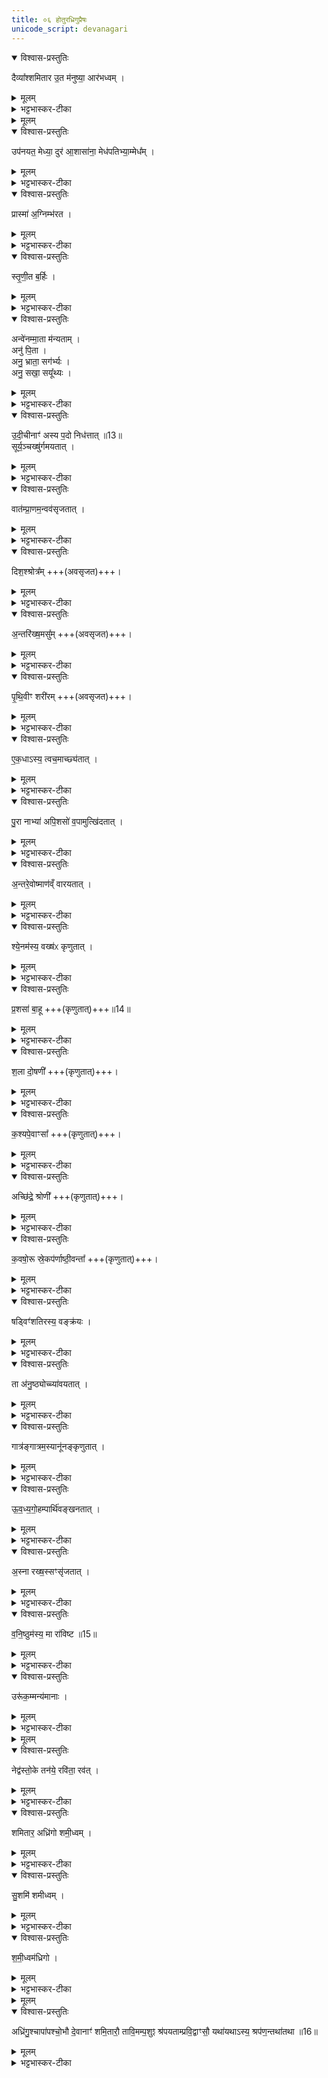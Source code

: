 ```yaml
---
title: ०६ होतुरध्रिगुप्रैषः
unicode_script: devanagari
---
```


<details open><summary>विश्वास-प्रस्तुतिः</summary>

दैव्या᳚श्शमितार उ॒त म॑नुष्या॒ आर॑भध्वम् ।  
</details>

<details><summary>मूलम्</summary>

दैव्या᳚श्शमितार उ॒त म॑नुष्या॒ आर॑भध्वम् ।  
</details>

<details><summary>भट्टभास्कर-टीका</summary>

1एवं मैत्रावरुणेन प्रेषितोऽन्वाह - दैव्याश्शमितार इति ॥ हे दैव्याः! देवेषु भवाः! देवात्मानः! शमितारः! उत अपि मनुष्याः! मनुष्यात्मानः! शमितारः! यूयं उभयेऽपि आरभध्वं वक्ष्यमाणमुपनयनादि कर्तुम् । 'शमिता यज्ञे' इति णिलोपो निपात्यते ।   
</details>


<details><summary>मूलम्</summary>

उप॑नयत॒ मेध्या॒ दुरः॑ ।   
आ॒शासा॑ना॒ मेध॑पतिभ्या॒म्मेध᳚म् ।   
</details>

<details open><summary>विश्वास-प्रस्तुतिः</summary>

उप॑नयत॒ मेध्या॒ दुर॑ आ॒शासा॑ना॒ मेध॑पतिभ्या॒म्मेध᳚म् ।   
</details>

<details><summary>मूलम्</summary>

उप॑नयत॒ मेध्या॒ दुर॑ आ॒शासा॑ना॒ मेध॑पतिभ्या॒म्मेध᳚म् ।   
</details>

<details><summary>भट्टभास्कर-टीका</summary>

उपनयत सन्निधापयत मेध्याः मेधार्हाः दुरः द्वारः हविर्मार्गान् आशासानाः प्रार्थयमानाः यूयं मेधं यज्ञं मेधपतिभ्यां इन्द्राग्निभ्यां पत्नीयजमानार्थं वा ।   
</details>

<details open><summary>विश्वास-प्रस्तुतिः</summary>

प्रास्मा॑ अ॒ग्निम्भ॑रत ।   
</details>

<details><summary>मूलम्</summary>

प्रास्मा॑ अ॒ग्निम्भ॑रत ।   
</details>

<details><summary>भट्टभास्कर-टीका</summary>

एवं 'अन्तरा चात्वालोत्करौ' इत्यनेन क्रमेण संज्ञपनस्थानमुपनीयमानाय अस्मै पशवे अग्निं उल्मुकारव्यं प्रभरत प्रहरत अग्रतो हरत श्रपणार्थम् ।   
</details>

<details open><summary>विश्वास-प्रस्तुतिः</summary>

स्तृ॒णी॒त ब॒र्हिः ।   
</details>

<details><summary>मूलम्</summary>

स्तृ॒णी॒त ब॒र्हिः ।   
</details>

<details><summary>भट्टभास्कर-टीका</summary>

अथ स्थानं नीतस्यास्य बर्हिरुपाकरणयोरन्यतरत् स्तृणीत अधस्तादुपास्यत ।   
</details>

<details open><summary>विश्वास-प्रस्तुतिः</summary>

अन्वे॑नम्मा॒ता म॑न्यताम् ।  
अनु॑ पि॒ता ।  
अनु॒ भ्राता॒ सग॑र्भ्यः ।   
अनु॒ सखा॒ सयू᳚थ्यः ।  
</details>

<details><summary>मूलम्</summary>

अन्वे॑नम्मा॒ता म॑न्यताम् ।  
अनु॑ पि॒ता ।  
अनु॒ भ्राता॒ सग॑र्भ्यः ।   
अनु॒ सखा॒ सयू᳚थ्यः ।  
</details>

<details><summary>भट्टभास्कर-टीका</summary>

अथ एनं संज्ञप्यमानं माता प्रथमं अनुमन्यतां मातुः प्राधान्यात्तदनुज्ञानं प्रथमं प्रार्थ्यते । पिता चानुमन्यताम् । भ्राता च सगर्भ्योऽनुमन्यतां समाने गर्भे वासस्सगर्भः । 'सगर्भसयूथसनुताद्यत्' सखा च सयूथ्यः, समाने यूथे भवः अनुमन्यताम् ॥
</details>

<details open><summary>विश्वास-प्रस्तुतिः</summary>

उ॒दी॒चीनाꣳ॑ अस्य प॒दो निध॑त्तात् ॥13॥  
सूर्य॒ञ्चख्षु॑र्गमयतात् ।   
</details>

<details><summary>मूलम्</summary>

उ॒दी॒चीनाꣳ॑ अस्य प॒दो निध॑त्तात् ॥13॥  
सूर्य॒ञ्चख्षु॑र्गमयतात् ।   
</details>

<details><summary>भट्टभास्कर-टीका</summary>

2एवमेतैरनुमतस्य स्थानं नीतस्य संज्ञप्यमानस्य पदः पादान् उदीचीनान् उदग्गातान् निधत्तात् निधत्त सारयत । 'तस्य तात्' इति तादादेशः । अस्य चक्षुः सूर्यं गमयतात् संज्ञपयतेत्युक्तं भवति । मारणस्य च न्याय्यतां प्रतिपादयितुमेवमुक्तम्, सर्वेषां म्रियमाणानां सूर्यमेव चक्षुर्गच्छति । तथा पितृमेधे - 'सूर्यं ते चक्षुर्गच्छतु वातमात्मा' इति । एवं वातादिष्वपि योज्यम् ।   
</details>

<details open><summary>विश्वास-प्रस्तुतिः</summary>

वात॑म्प्रा॒णम॒न्वव॑सृजतात् ।   
</details>

<details><summary>मूलम्</summary>

वात॑म्प्रा॒णम॒न्वव॑सृजतात् ।   
</details>

<details><summary>भट्टभास्कर-टीका</summary>

अस्य प्राणं वातमनु लक्षीकृत्य अवसृजतात् तमनु प्रवेशयत ।   
</details>

<details open><summary>विश्वास-प्रस्तुतिः</summary>

दिश॒श्श्रोत्र᳚म् +++(अवसृजत)+++।   
</details>

<details><summary>मूलम्</summary>

दिश॒श्श्रोत्र᳚म् +++(अवसृजत)+++।   
</details>

<details><summary>भट्टभास्कर-टीका</summary>

दिशः अनु अस्य श्रोत्रमवसृजतेत्येव । ऐन्द्रियकस्य तेजस एकत्वात् सर्वत्रैकवचनम् ।   
</details>

<details open><summary>विश्वास-प्रस्तुतिः</summary>

अ॒न्तरि॑ख्ष॒मसु᳚म् +++(अवसृजत)+++।   
</details>

<details><summary>मूलम्</summary>

अ॒न्तरि॑ख्ष॒मसु᳚म् +++(अवसृजत)+++।   
</details>

<details><summary>भट्टभास्कर-टीका</summary>

अन्तरिक्षमनु अस्य असुं अवसृजत ।   
</details>

<details open><summary>विश्वास-प्रस्तुतिः</summary>

पृ॒थि॒वीꣳ शरी॑रम् +++(अवसृजत)+++।   
</details>

<details><summary>मूलम्</summary>

पृ॒थि॒वीꣳ शरी॑रम् +++(अवसृजत)+++।   
</details>

<details><summary>भट्टभास्कर-टीका</summary>

पृथिवीमनु शरीरं अस्यावसृजत ।   
</details>

<details open><summary>विश्वास-प्रस्तुतिः</summary>

ए॒क॒धाऽस्य॒ त्वच॒माच्छ्य॑तात् ।   
</details>

<details><summary>मूलम्</summary>

ए॒क॒धाऽस्य॒ त्वच॒माच्छ्य॑तात् ।   
</details>

<details><summary>भट्टभास्कर-टीका</summary>

एकधा एकया विधया अविच्छेदेन अस्य त्वचं आच्छ्यतात् आच्छिन्दत । छो छेदने, दैवादिकः ।   
</details>

<details open><summary>विश्वास-प्रस्तुतिः</summary>

पु॒रा नाभ्या॑ अपि॒शसो॑ व॒पामुत्खि॑दतात् ।   
</details>

<details><summary>मूलम्</summary>

पु॒रा नाभ्या॑ अपि॒शसो॑ व॒पामुत्खि॑दतात् ।   
</details>

<details><summary>भट्टभास्कर-टीका</summary>

नाभ्या अपिशसः छेदात् पूर्वमेव वपामुत्खिवदतात् उद्धरत । शसु हिंसायाम् संपदादिलक्षणः क्विप् खिद दैन्ये ।   
</details>

<details open><summary>विश्वास-प्रस्तुतिः</summary>

अ॒न्तरे॒वोष्माण॑व्ँ वारयतात् ।   
</details>

<details><summary>मूलम्</summary>

अ॒न्तरे॒वोष्माण॑व्ँ वारयतात् ।   
</details>

<details><summary>भट्टभास्कर-टीका</summary>

अन्तरेव अस्य ऊष्माणं उच्छ्वासं वारयतात् पिहितास्यं संज्ञपयत । वपोद्धारणस्यानगतमूष्माणमिति केचित् । पच्यमानमूष्माणमित्यन्ये ।   
</details>

<details open><summary>विश्वास-प्रस्तुतिः</summary>

श्ये॒नम॑स्य॒ वख्ष॑ᳵ कृणुतात् ।   
</details>

<details><summary>मूलम्</summary>

श्ये॒नम॑स्य॒ वख्ष॑ᳵ कृणुतात् ।   
</details>

<details><summary>भट्टभास्कर-टीका</summary>

पशुकुम्भ्या आस्यं स्थगयित्वा पचतीति । श्येनं श्येनाकृति अस्य वक्षः कृणुतात् कुरुत ।   
</details>

<details open><summary>विश्वास-प्रस्तुतिः</summary>

प्र॒शसा॑ बा॒हू +++(कृणुतात्)+++॥14॥  
</details>

<details><summary>मूलम्</summary>

प्र॒शसा॑ बा॒हू +++(कृणुतात्)+++॥14॥  
</details>

<details><summary>भट्टभास्कर-टीका</summary>

प्रशसा प्रकृष्टच्छेदनौ बाहू कृणुतादित्येव । शमु हिंसायां क्विप् ।   
</details>

<details open><summary>विश्वास-प्रस्तुतिः</summary>

श॒ला दो॒षणी᳚ +++(कृणुतात्)+++।   
</details>

<details><summary>मूलम्</summary>

श॒ला दो॒षणी᳚ +++(कृणुतात्)+++।   
</details>

<details><summary>भट्टभास्कर-टीका</summary>

शला शलाकाकारे । 'सुपां सुलुक्' इत्याकारः । दोषणी कुरुत ।   
</details>

<details open><summary>विश्वास-प्रस्तुतिः</summary>

क॒श्यपे॒वाꣳसा᳚ +++(कृणुतात्)+++।   
</details>

<details><summary>मूलम्</summary>

क॒श्यपे॒वाꣳसा᳚ +++(कृणुतात्)+++।   
</details>

<details><summary>भट्टभास्कर-टीका</summary>

अंसा कश्यपा उभावप्यंसौ कच्छपाकारौ कुरुत ।   
</details>

<details open><summary>विश्वास-प्रस्तुतिः</summary>

अच्छि॑द्रे॒ श्रोणी᳚ +++(कृणुतात्)+++।   
</details>

<details><summary>मूलम्</summary>

अच्छि॑द्रे॒ श्रोणी᳚ +++(कृणुतात्)+++।   
</details>

<details><summary>भट्टभास्कर-टीका</summary>

श्रोणी उभे अपि अच्छिद्रे अन्यूने कुरुत ।   
</details>

<details open><summary>विश्वास-प्रस्तुतिः</summary>

क॒वषो॒रू स्रे॒कप॑र्णाष्ठी॒वन्ता᳚ +++(कृणुतात्)+++।   
</details>

<details><summary>मूलम्</summary>

क॒वषो॒रू स्रे॒कप॑र्णाष्ठी॒वन्ता᳚ +++(कृणुतात्)+++।   
</details>

<details><summary>भट्टभास्कर-टीका</summary>

कवषा कवाटाकारौ ऊरू कुरुत । स एवाकारः । स्रेकपर्णा करवीरपत्राकारौ आष्ठीवन्तौ कुरुत । शुकपर्णाकारावित्येके । अण्डाकारावित्यन्ये । स एवाकारः ।   
</details>

<details open><summary>विश्वास-प्रस्तुतिः</summary>

षड्विꣳ॑शतिरस्य॒ वङ्क्र॑यः ।   
</details>

<details><summary>मूलम्</summary>

षड्विꣳ॑शतिरस्य॒ वङ्क्र॑यः ।   
</details>

<details><summary>भट्टभास्कर-टीका</summary>

अस्य षड्विंशतिर्वङ्क्रयः पर्शवो भवन्ति पार्श्वास्थीनि ।   
</details>

<details open><summary>विश्वास-प्रस्तुतिः</summary>

ता अ॑नु॒ष्ठ्योच्च्या॑वयतात् ।   
</details>

<details><summary>मूलम्</summary>

ता अ॑नु॒ष्ठ्योच्च्या॑वयतात् ।   
</details>

<details><summary>भट्टभास्कर-टीका</summary>

ताः सर्वाः अनुष्ठ्या स्थानानुक्रमेण उच्च्यावयतात् उद्धरत । अनुक्रमेण स्थानमनुष्ठा । 'सुपां सुलुक्' इति तृतीयाया याडादेशः ।   
</details>

<details open><summary>विश्वास-प्रस्तुतिः</summary>

गात्र॑ङ्गात्रम॒स्यानू॑नङ्कृणुतात् ।   
</details>

<details><summary>मूलम्</summary>

गात्र॑ङ्गात्रम॒स्यानू॑नङ्कृणुतात् ।   
</details>

<details><summary>भट्टभास्कर-टीका</summary>

गात्रंगात्रं सर्वं अस्य गात्रं अवदानीयं अनूनं अविकलं कुरुत ।   
</details>

<details open><summary>विश्वास-प्रस्तुतिः</summary>

ऊ॒व॒ध्य॒गो॒हम्पार्थि॑वङ्खनतात् ।   
</details>

<details><summary>मूलम्</summary>

ऊ॒व॒ध्य॒गो॒हम्पार्थि॑वङ्खनतात् ।   
</details>

<details><summary>भट्टभास्कर-टीका</summary>

ऊवध्यगूहं पुरीषगूहनं पार्थिवं पृथिव्यां भवं अवटं खनतात् ।   
</details>

<details open><summary>विश्वास-प्रस्तुतिः</summary>

अ॒स्ना रख्ष॒स्सꣳसृ॑जतात् ।   
</details>

<details><summary>मूलम्</summary>

अ॒स्ना रख्ष॒स्सꣳसृ॑जतात् ।   
</details>

<details><summary>भट्टभास्कर-टीका</summary>

अस्ना रुधिरेण । पद्दन्नादिना असृजो असन्भावः । रक्षः पिशितलोलुपं संसृजतात् संयोजयत तर्पयत ।   
</details>

<details open><summary>विश्वास-प्रस्तुतिः</summary>

व॒नि॒ष्ठुम॑स्य॒ मा रा॑विष्ट ॥15॥  
</details>

<details><summary>मूलम्</summary>

व॒नि॒ष्ठुम॑स्य॒ मा रा॑विष्ट ॥15॥  
</details>

<details><summary>भट्टभास्कर-टीका</summary>

अस्य वनिष्ठं गुदसदृशमार्द्रमांसं माराविष्ट माच्छिन्दत । कपिलकादित्वाल्लत्वविकल्पः ।   
</details>

<details open><summary>विश्वास-प्रस्तुतिः</summary>

उरू॑क॒म्मन्य॑मानाः ।   
</details>

<details><summary>मूलम्</summary>

उरू॑क॒म्मन्य॑मानाः ।   
</details>

<details><summary>भट्टभास्कर-टीका</summary>

उरूकं उरुं महान्तमिमं मन्यमानाः अवगच्छन्तः अल्पं मा कार्ष्ट । केचिदाहुः - उलूकाकारं मन्यमानाः मा राविष्ट शब्दनं मा कार्ष्ट उलूकशब्दवदमङ्गल्योऽस्य शब्द इति बोधयितुं एवमुक्तम् । पूर्ववल्लत्वविकल्पः ॥
</details>


<details><summary>मूलम्</summary>

नेद्व॑स्तो॒के तन॑ये ।   
रवि॑ता॒रव॑च्छमितारः ।   
अध्रि॑गो शमी॒ध्वम् ।   
</details>

<details open><summary>विश्वास-प्रस्तुतिः</summary>

नेद्व॑स्तो॒के तन॑ये॒ रवि॑ता॒ रव॑त् ।   
</details>

<details><summary>मूलम्</summary>

नेद्व॑स्तो॒के तन॑ये॒ रवि॑ता॒ रव॑त् ।   
</details>

<details><summary>भट्टभास्कर-टीका</summary>

3एवं कुर्वतां युष्माकं लाभः श्रूयतामित्याह - नेत् नैव युष्माकं संबन्धिनि तोके पुत्रे तनये तत्पुत्रे च निमित्ते कश्चिदपि रविता शब्दयिता रोदिता रवत् रूयात् मैव रोदीत् अस्य छेदनं शब्दनं वा तादृशहेतुस्स्यादिति दर्शितं भवति । तत्परिहारार्थं मा राविष्टेति । रौतेर्लेटि शपो लुक् अडागमः 'निपातैर्यद्यत्' इति निघाताभावः ।   
</details>

<details open><summary>विश्वास-प्रस्तुतिः</summary>

शमितार॒ अध्रि॑गो शमी॒ध्वम् ।   
</details>

<details><summary>मूलम्</summary>

शमितार॒ अध्रि॑गो शमी॒ध्वम् ।   
</details>

<details><summary>भट्टभास्कर-टीका</summary>

हे शमितारः! दैव्या मानुषाश्च! हे च अध्रिगो! यूयं इमं यथोक्तगुणकं पशुं शमीध्वं विशसनादिना संस्कुरुध्वम् । लेटि छान्दसश्शपो लुक् इडागमश्च । इटो वा दीर्घत्वम् । 'सुशमी शमीष्व' इति दर्शनात् ।  

अध्रिगुर्नाम देवानां शमिता तस्य पुनर्वचनं प्राधान्यार्थम् । आध्रियन्ते गावोऽस्मिन्नित्यध्रिगुः अनुक्रान्तानां संशासनशब्दानामाधार इत्यर्थः । इदमेवास्य प्राधान्यं यदस्मिन् पूर्वमाध्रियन्ते ।   
</details>

<details open><summary>विश्वास-प्रस्तुतिः</summary>

सु॒शमि॑ शमीध्वम् ।   
</details>

<details><summary>मूलम्</summary>

सु॒शमि॑ शमीध्वम् ।   
</details>

<details><summary>भट्टभास्कर-टीका</summary>

इदानीं विशेषविधानार्थमाह - सुशमि सुष्ठु शाम्यतीति सुशमि । 'शमित्यष्टाभ्यः' इति घिनुण्प्रत्ययः । शोभनत्वं च शास्त्रविहितत्वं शमीध्वमिति तृतीयं वचनं आदरार्थं अवधारणार्थं च, शमीध्वमेव न गुणकल्पनाऽङ्गीकार्येति ।   
</details>

<details open><summary>विश्वास-प्रस्तुतिः</summary>

श॒मी॒ध्वम॑ध्रिगो ।   
</details>

<details><summary>मूलम्</summary>

श॒मी॒ध्वम॑ध्रिगो ।   
</details>

<details><summary>भट्टभास्कर-टीका</summary>

अध्रिगोः पुनरामन्त्रणं संशासनाधारत्वात् त्वयाऽत्र विशेषेणावधातव्यमिति ख्यापनार्थं - शमीध्वं सर्वे यूयं, हे अध्रिगो! त्वं तु विशेषणावधत्स्वेति ॥
</details>


<details><summary>मूलम्</summary>

अध्रि॑गु॒श्चापा॑पश्च ।   
उ॒भौ दे॒वानाꣳ॑ शमि॒तारौ᳚ ।   
तावि॒मम्प॒शुꣵ श्र॑पयताम्प्रवि॒द्वाꣳसौ᳚ ।   
यथा॑यथाऽस्य॒ श्रप॑ण॒न्तथा॑तथा ॥16॥
</details>

<details open><summary>विश्वास-प्रस्तुतिः</summary>

अध्रि॑गु॒श्चापा॑पश्चो॒भौ दे॒वानाꣳ॑ शमि॒तारौ॒ तावि॒मम्प॒शुꣵ श्र॑पयताम्प्रवि॒द्वाꣳसौ॒ यथा॑यथाऽस्य॒ श्रप॑ण॒न्तथा॑तथा ॥16॥  
</details>

<details><summary>मूलम्</summary>

अध्रि॑गु॒श्चापा॑पश्चो॒भौ दे॒वानाꣳ॑ शमि॒तारौ॒ तावि॒मम्प॒शुꣵ श्र॑पयताम्प्रवि॒द्वाꣳसौ॒ यथा॑यथाऽस्य॒ श्रप॑ण॒न्तथा॑तथा ॥16॥  
</details>

<details><summary>भट्टभास्कर-टीका</summary>

4कः पुनरध्रिगोः विशेष इत्याह - अध्रिगुश्चापापश्च द्वाविमौ महानुभावौ देवानां शमितारौ, तस्मात् तावेवागत्य इमं पशुं श्रपयतां संस्कुरुतां प्रविद्वांसौ प्रकर्षेण श्रपणज्ञौ तस्मात् यथायथाऽस्य गात्राणां श्रपणं येनयेन प्रकारेण युज्यते तथा तथा तेनतेन प्रकारेण प्रविद्वांसौ तावेव श्रपयताम् ॥

इति तैत्तिरीयब्राह्मणे तृतीये षष्ठे पशुहौत्रे षष्ठोऽनुवाकः ॥  

</details>

